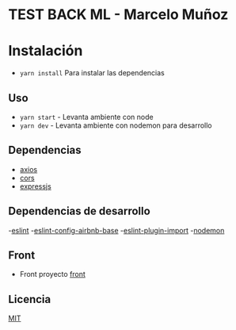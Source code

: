 # TEST BACK ML - Marcelo Muñoz

# Instalación
- `yarn install` Para instalar las dependencias
## Uso
- `yarn start` - Levanta ambiente con node
- `yarn dev` - Levanta ambiente con nodemon para desarrollo
## Dependencias
- [axios](https://github.com/axios/axios)
- [cors](https://github.com/expressjs/cors)
- [expressjs](https://github.com/expressjs/express)
## Dependencias de desarrollo
-[eslint](https://github.com/eslint/eslint)
-[eslint-config-airbnb-base](https://github.com/airbnb/javascript)
-[eslint-plugin-import](https://github.com/import-js/eslint-plugin-import)
-[nodemon](https://github.com/remy/nodemon)

## Front
- Front proyecto [front](https://github.com/marcelomunozr/test-ml-front)

## Licencia
[MIT](https://choosealicense.com/licenses/mit/)